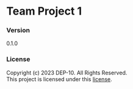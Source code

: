 # Team Project 1

### Version
0.1.0

### License
Copyright (c) 2023 DEP-10. All Rights Reserved. <br>
This project is licensed under this [license](LICENSE.txt).

